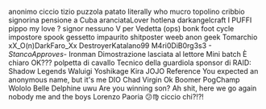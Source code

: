 anonimo
ciccio
tizio
puzzola
patato
literally who
mucro
topolino
cribbio
signorina
pensione a Cuba
aranciataLover
hotlena
darkangelcraft
I PUFFI
pippo
my love
?
signor nessuno
V per Vedetta (ops)
bonk
foot
cycle
impostore
spook
gessetto impaurito
shitposter
weeb
anon
geek
Tomarchio
xX_O(n)DarkFaro_Xx
DestroyerKatalano99
M4ri0DiB0rg3s3
_-_StancoApproves_-_
Ironman
Dimostrazione lasciata al lettore
Mini batch
È chiaro
OK???
polpetta di cavallo
Tecnico della guardiola
sponsor di RAID: Shadow Legends
Waluigi
Yoshikage Kira
JOJO Reference
You expected an anonymous name, but it's me DIO
Chad
Virgin
Ok Boomer
PogChamp
Wololo
Belle Delphine
uwu
Are you winning son?
Ah shit, here we go again
nobody
me and the boys
Lorenzo Paoria 😕♍️
ciccio chi?!?!